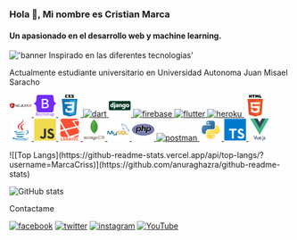 ### Hola 👋, Mi nombre es Cristian Marca
#### Un apasionado en el desarrollo web y machine learning.
!['banner Inspirado en las diferentes tecnologias'](https://lh3.googleusercontent.com/qnhkh3dSeJ7RSb5oS-mtMVhMoxh2eMbUrB0pfAJ0oMz44JgpP7OE_PckinTzTVzQOq5gTDrbEz8XhIXL2c3UBzbgsAycvKewV9G9Nr9zan--tajn5290Gu7ZRx42uZ4YG-2DME5EojBfbIUScKJMNptJCwQjD4kZGTmY46sEwdljGGwEhUR8nDAdHWh8PDFY42xkAZRP0Ki_EMZPKuhtoba5ikl5BdreiWVsH0AH4FRQ2iwjkpybgLQl_cgXgIny5QVTDhmGxjH5AT7nL9fLXxAREEArdu5qemdX7uMmEh67C-HuXYrbtxVni4AKtPtBJw9wRVWriWKRJ75mFbmpTnB-DCIvzlZhM68cpIGFJa0pTCGZKN458Cvw1tVEr-C7nODrsA0sUjV_vxlv4LJ13O9o2KKCmFPedah-hSjPgcZdh3kYkNzErQ7wSz09hb8hRj-ecF3FEFCVC_36t7krC19MXzMlsqNLK6wRmqL6go6QFxZHhGcaS9n542AqrUmJQaEB5iSOKxIo2v6zLklZsewr9MuQpTRBIO0QWj1k1CRcrzIMIzoGehd7gSvo3CU1wzX0sdcFrNN7d7FUB50eaCEb17rRBl7QoUD7st-YEvSWq4KsSDu_Muq6ov4BpjvchccjZV4NLwGHTLohItLE24kYlotyXZAHnDvX1UKGLvw44-SPsI_lc9C4FNw=w1672-h940-no?authuser=1)

Actualmente estudiante universitario en Universidad Autonoma Juan Misael Saracho

<p align="left"> <a href="https://angular.io" target="_blank"> <img src="https://raw.githubusercontent.com/devicons/devicon/master/icons/angularjs/angularjs-original-wordmark.svg" alt="angularjs" width="40" height="40"/> </a> <a href="https://getbootstrap.com" target="_blank"> <img src="https://raw.githubusercontent.com/devicons/devicon/master/icons/bootstrap/bootstrap-plain-wordmark.svg" alt="bootstrap" width="40" height="40"/> </a> <a href="https://www.w3schools.com/css/" target="_blank"> <img src="https://raw.githubusercontent.com/devicons/devicon/master/icons/css3/css3-original-wordmark.svg" alt="css3" width="40" height="40"/> </a> <a href="https://dart.dev" target="_blank"> <img src="https://www.vectorlogo.zone/logos/dartlang/dartlang-icon.svg" alt="dart" width="40" height="40"/> </a> <a href="https://www.djangoproject.com/" target="_blank"> <img src="https://raw.githubusercontent.com/devicons/devicon/master/icons/django/django-original.svg" alt="django" width="40" height="40"/> </a> <a href="https://firebase.google.com/" target="_blank"> <img src="https://www.vectorlogo.zone/logos/firebase/firebase-icon.svg" alt="firebase" width="40" height="40"/> </a> <a href="https://flutter.dev" target="_blank"> <img src="https://www.vectorlogo.zone/logos/flutterio/flutterio-icon.svg" alt="flutter" width="40" height="40"/> </a> <a href="https://heroku.com" target="_blank"> <img src="https://www.vectorlogo.zone/logos/heroku/heroku-icon.svg" alt="heroku" width="40" height="40"/> </a> <a href="https://www.w3.org/html/" target="_blank"> <img src="https://raw.githubusercontent.com/devicons/devicon/master/icons/html5/html5-original-wordmark.svg" alt="html5" width="40" height="40"/> </a> <a href="https://www.java.com" target="_blank"> <img src="https://raw.githubusercontent.com/devicons/devicon/master/icons/java/java-original.svg" alt="java" width="40" height="40"/> </a> <a href="https://developer.mozilla.org/en-US/docs/Web/JavaScript" target="_blank"> <img src="https://raw.githubusercontent.com/devicons/devicon/master/icons/javascript/javascript-original.svg" alt="javascript" width="40" height="40"/> </a> <a href="https://laravel.com/" target="_blank"> <img src="https://raw.githubusercontent.com/devicons/devicon/master/icons/laravel/laravel-plain-wordmark.svg" alt="laravel" width="40" height="40"/> </a> <a href="https://www.mongodb.com/" target="_blank"> <img src="https://raw.githubusercontent.com/devicons/devicon/master/icons/mongodb/mongodb-original-wordmark.svg" alt="mongodb" width="40" height="40"/> </a> <a href="https://www.mysql.com/" target="_blank"> <img src="https://raw.githubusercontent.com/devicons/devicon/master/icons/mysql/mysql-original-wordmark.svg" alt="mysql" width="40" height="40"/> </a> <a href="https://www.php.net" target="_blank"> <img src="https://raw.githubusercontent.com/devicons/devicon/master/icons/php/php-original.svg" alt="php" width="40" height="40"/> </a> <a href="https://postman.com" target="_blank"> <img src="https://www.vectorlogo.zone/logos/getpostman/getpostman-icon.svg" alt="postman" width="40" height="40"/> </a> <a href="https://www.python.org" target="_blank"> <img src="https://raw.githubusercontent.com/devicons/devicon/master/icons/python/python-original.svg" alt="python" width="40" height="40"/> </a> <a href="https://www.typescriptlang.org/" target="_blank"> <img src="https://raw.githubusercontent.com/devicons/devicon/master/icons/typescript/typescript-original.svg" alt="typescript" width="40" height="40"/> </a> <a href="https://vuejs.org/" target="_blank"> <img src="https://raw.githubusercontent.com/devicons/devicon/master/icons/vuejs/vuejs-original-wordmark.svg" alt="vuejs" width="40" height="40"/> </a> </p>

<p>
![[Top Langs](https://github-readme-stats.vercel.app/api/top-langs/?username=MarcaCriss)](https://github.com/anuraghazra/github-readme-stats)

![GitHub stats](https://github-readme-stats.vercel.app/api?username=MarcaCriss&show_icons=true)  
</p>


Contactame



[<img src='https://cdn.cdnlogo.com/logos/f/83/facebook.svg' alt='facebook' height='40'>](https://www.facebook.com/https://www.facebook.com/cristianpablo.marcagonzales) [<img src='https://cdn.cdnlogo.com/logos/t/96/twitter-icon.svg' alt='twitter' height='40'>](https://twitter.com/Criss_Mark_) [<img src='https://cdn.cdnlogo.com/logos/i/92/instagram.svg' alt='instagram' height='40'>](https://www.instagram.com/marca_dragon96/) [<img src='https://cdn.cdnlogo.com/logos/y/57/youtube-icon.svg' alt='YouTube' height='40'>](https://www.youtube.com/channel/UCJ6dNv1mJ9PmN1Ey7JIthhQ)  





